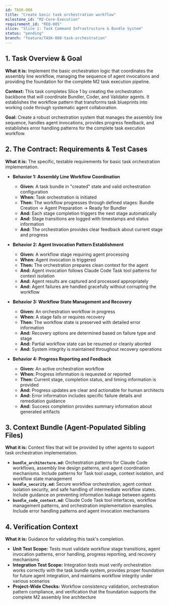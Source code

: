 ```yaml
---
id: TASK-008
title: "Create basic task orchestration workflow"
milestone_id: "M2-Core-Execution"
requirement_id: "REQ-005"
slice: "Slice 1: Task Command Infrastructure & Bundle System"
status: "pending"
branch: "feature/TASK-008-task-orchestration"
---
```


## 1. Task Overview & Goal

**What it is:** Implement the basic orchestration logic that coordinates the assembly line workflow, managing the sequence of agent invocations and providing the foundation for the complete M2 task execution pipeline.

**Context:** This task completes Slice 1 by creating the orchestration backbone that will coordinate Bundler, Coder, and Validator agents. It establishes the workflow pattern that transforms task blueprints into working code through systematic agent collaboration.

**Goal:** Create a robust orchestration system that manages the assembly line sequence, handles agent invocations, provides progress feedback, and establishes error handling patterns for the complete task execution workflow.

## 2. The Contract: Requirements & Test Cases

**What it is:** The specific, testable requirements for basic task orchestration implementation.

* **Behavior 1: Assembly Line Workflow Coordination**
  * **Given:** A task bundle in "created" state and valid orchestration configuration
  * **When:** Task orchestration is initiated
  * **Then:** The workflow progresses through defined stages: Bundle Creation → Agent Preparation → Ready for Bundler
  * **And:** Each stage completion triggers the next stage automatically
  * **And:** Stage transitions are logged with timestamps and status information
  * **And:** The orchestration provides clear feedback about current stage and progress

* **Behavior 2: Agent Invocation Pattern Establishment**
  * **Given:** A workflow stage requiring agent processing
  * **When:** Agent invocation is triggered
  * **Then:** The orchestration prepares clean context for the agent
  * **And:** Agent invocation follows Claude Code Task tool patterns for context isolation
  * **And:** Agent results are captured and processed appropriately
  * **And:** Agent failures are handled gracefully without corrupting the workflow

* **Behavior 3: Workflow State Management and Recovery**
  * **Given:** An orchestration workflow in progress
  * **When:** A stage fails or requires recovery
  * **Then:** The workflow state is preserved with detailed error information
  * **And:** Recovery options are determined based on failure type and stage
  * **And:** Partial workflow state can be resumed or cleanly aborted
  * **And:** System integrity is maintained throughout recovery operations

* **Behavior 4: Progress Reporting and Feedback**
  * **Given:** An active orchestration workflow
  * **When:** Progress information is requested or reported
  * **Then:** Current stage, completion status, and timing information is provided
  * **And:** Progress updates are clear and actionable for human architects
  * **And:** Error information includes specific failure details and remediation guidance
  * **And:** Success completion provides summary information about generated artifacts

## 3. Context Bundle (Agent-Populated Sibling Files)

**What it is:** Context files that will be provided by other agents to support task orchestration implementation.

* **`bundle_architecture.md`:** Orchestration patterns for Claude Code workflows, assembly line design patterns, and agent coordination mechanisms. Include patterns for Task tool usage, context isolation, and workflow state management
* **`bundle_security.md`:** Secure workflow orchestration, agent context isolation security, and safe handling of intermediate workflow states. Include guidance on preventing information leakage between agents
* **`bundle_code_context.md`:** Claude Code Task tool interfaces, workflow management patterns, and orchestration implementation examples. Include error handling patterns and agent invocation mechanisms

## 4. Verification Context

**What it is:** Guidance for validating this task's completion.

* **Unit Test Scope:** Tests must validate workflow stage transitions, agent invocation patterns, error handling, progress reporting, and recovery mechanisms
* **Integration Test Scope:** Integration tests must verify orchestration works correctly with the task bundle system, provides proper foundation for future agent integration, and maintains workflow integrity under various scenarios
* **Project-Wide Checks:** Workflow consistency validation, orchestration pattern compliance, and verification that the foundation supports the complete M2 assembly line architecture